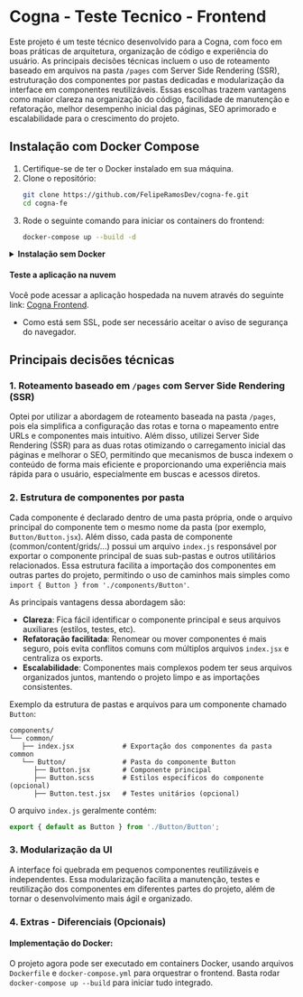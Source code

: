 # Cogna - Teste Tecnico - Frontend
Este projeto é um teste técnico desenvolvido para a Cogna, com foco em boas práticas de arquitetura, organização de código e experiência do usuário. As principais decisões técnicas incluem o uso de roteamento baseado em arquivos na pasta `/pages` com Server Side Rendering (SSR), estruturação dos componentes por pastas dedicadas e modularização da interface em componentes reutilizáveis. Essas escolhas trazem vantagens como maior clareza na organização do código, facilidade de manutenção e refatoração, melhor desempenho inicial das páginas, SEO aprimorado e escalabilidade para o crescimento do projeto.

## Instalação com Docker Compose
1. Certifique-se de ter o Docker instalado em sua máquina.
2. Clone o repositório:
   ```bash
   git clone https://github.com/FelipeRamosDev/cogna-fe.git
   cd cogna-fe
   ```
3. Rode o seguinte comando para iniciar os containers do frontend:
   ```bash
   docker-compose up --build -d
   ```

<details>
   <summary><strong>Instalação sem Docker</strong></summary>

1. Certifique-se de ter o [Node.js](https://nodejs.org/) instalado (versão 18 ou superior recomendada).
2. Clone o repositório:
    ```bash
    git clone https://github.com/FelipeRamosDev/cogna-fe.git
    cd cogna-fe
    ```
3. Instale as dependências:
    ```bash
    npm install
    ```
4. Crie um arquivo `.env` na raiz do projeto com as seguintes variáveis de ambiente:
    ```env
    API_ROOT=http://localhost:8000
    CLIENT_API_ROOT=http://localhost:3000 # Se você for rodar o frontend em uma rede diferente do backend, ajuste essa URL para apontar corretamente as requisições para o backend.
    ```
5. Rode o build de produção:
    ```bash
    npm run build
    ```
6. Inicie o servidor de desenvolvimento:
    ```bash
    npm run start
    ```
7. Acesse o projeto em [http://localhost:3000](http://localhost:3000).

</details>

#### Teste a aplicação na nuvem
Você pode acessar a aplicação hospedada na nuvem através do seguinte link: [Cogna Frontend](http://91.99.8.161:3000/).
- Como está sem SSL, pode ser necessário aceitar o aviso de segurança do navegador.

## Principais decisões técnicas
### 1. Roteamento baseado em `/pages` com Server Side Rendering (SSR)
Optei por utilizar a abordagem de roteamento baseada na pasta `/pages`, pois ela simplifica a configuração das rotas e torna o mapeamento entre URLs e componentes mais intuitivo. Além disso, utilizei Server Side Rendering (SSR) para as duas rotas otimizando o carregamento inicial das páginas e melhorar o SEO, permitindo que mecanismos de busca indexem o conteúdo de forma mais eficiente e proporcionando uma experiência mais rápida para o usuário, especialmente em buscas e acessos diretos.

### 2. Estrutura de componentes por pasta
Cada componente é declarado dentro de uma pasta própria, onde o arquivo principal do componente tem o mesmo nome da pasta (por exemplo, `Button/Button.jsx`). Além disso, cada pasta de componente (common/content/grids/...) possui um arquivo `index.js` responsável por exportar o componente principal de suas sub-pastas e outros utilitários relacionados. Essa estrutura facilita a importação dos componentes em outras partes do projeto, permitindo o uso de caminhos mais simples como `import { Button } from './components/Button'`.

As principais vantagens dessa abordagem são:
- **Clareza**: Fica fácil identificar o componente principal e seus arquivos auxiliares (estilos, testes, etc).
- **Refatoração facilitada**: Renomear ou mover componentes é mais seguro, pois evita conflitos comuns com múltiplos arquivos `index.jsx` e centraliza os exports.
- **Escalabilidade**: Componentes mais complexos podem ter seus arquivos organizados juntos, mantendo o projeto limpo e as importações consistentes.

Exemplo da estrutura de pastas e arquivos para um componente chamado `Button`:
```
components/
└── common/
   ├── index.jsx            # Exportação dos componentes da pasta common
   └── Button/              # Pasta do componente Button
      ├── Button.jsx        # Componente principal
      ├── Button.scss       # Estilos específicos do componente (opcional)
      ├── Button.test.jsx   # Testes unitários (opcional)
```

O arquivo `index.js` geralmente contém:

```js
export { default as Button } from './Button/Button';
```

### 3. Modularização da UI
A interface foi quebrada em pequenos componentes reutilizáveis e independentes. Essa modularização facilita a manutenção, testes e reutilização dos componentes em diferentes partes do projeto, além de tornar o desenvolvimento mais ágil e organizado.

### 4. Extras - Diferenciais (Opcionais)
#### **Implementação do Docker:**
O projeto agora pode ser executado em containers Docker, usando arquivos `Dockerfile` e `docker-compose.yml` para orquestrar o frontend. Basta rodar `docker-compose up --build` para iniciar tudo integrado.
